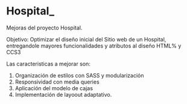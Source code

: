 # Hospital_
Mejoras del proyecto Hospital. 


Objetivo: 
Optimizar el diseño inicial del Sitio web de un Hospital, entregandole mayores  funcionalidades y atributos al diseño HTML% y CCS3

Las caracteristicas a mejorar son: 
1. Organización de estilos con SASS y modularización
2. Responsividad con media queries
3. Aplicación del modelo de cajas 
4. Implementación de layoout adaptativo.
